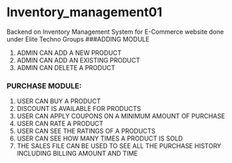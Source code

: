 # Inventory_management01
Backend on Inventory Management System for E-Commerce website done under Elite Techno Groups
###ADDING MODULE

1. ADMIN CAN ADD A NEW PRODUCT
2. ADMIN CAN ADD AN EXISTING PRODUCT
3. ADMIN CAN DELETE A PRODUCT

### PURCHASE MODULE:
1. USER CAN BUY A PRODUCT
2. DISCOUNT IS AVAILABLE FOR PRODUCTS
3. USER CAN APPLY COUPONS ON A MINIMUM AMOUNT OF PURCHASE
4. USER CAN RATE A PRODUCT
5. USER CAN SEE THE RATINGS OF A PRODUCTS
6. USER CAN SEE HOW MANY TIMES A PRODUCT IS SOLD
7. THE SALES FILE CAN BE USED TO SEE ALL THE PURCHASE HISTORY INCLUDING BILLING AMOUNT AND TIME
